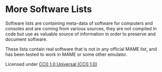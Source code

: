 # **More Software Lists** #

Software lists are containing meta-data of software for computers and consoles and are coming from various sources,
they are not compiled in code but use as valuable source of information in order to preserve and document software.

These lists contain real software that is not in any official MAME list, and has been tested to work in MAME or some other emulator.

Licensed under [CC0 1.0 Universal (CC0 1.0)](https://creativecommons.org/publicdomain/zero/1.0/)
